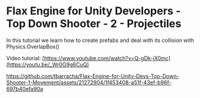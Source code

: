 # Flax Engine for Unity Developers - Top Down Shooter - 2 - Projectiles
 In this tutorial we learn how to create prefabs and deal with its collision with Physics.OverlapBox()

Video tutorial:
[https://www.youtube.com/watch?v=Q-gDk-jX0mc](https://youtu.be/_Wr0G9g6CuQ)

https://github.com/tbarracha/Flax-Engine-for-Unity-Devs-Top-Down-Shooter-1-Movement/assets/21272904/1f453408-a51f-43ef-b96f-697b40efa90a
